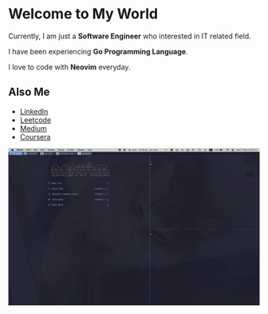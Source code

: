 # Welcome to My World

Currently, I am just a **Software Engineer** who interested in IT related field.

I have been experiencing **Go Programming Language**.

I love to code with **Neovim** everyday.

## Also Me

* [LinkedIn](https://www.linkedin.com/in/nattakit-boonyang)
* [Leetcode](https://leetcode.com/imkk000)
* [Medium](https://medium.com/@imkk000)
* [Coursera](https://www.coursera.org/user/dd6c531a628fd3e53ef42e58458f366d)

![Tmux Screenshot](/screenshot/tmux.png)


